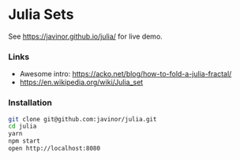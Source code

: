 # Julia Sets

See https://javinor.github.io/julia/ for live demo.

### Links

* Awesome intro: https://acko.net/blog/how-to-fold-a-julia-fractal/
* https://en.wikipedia.org/wiki/Julia_set

### Installation

```bash
git clone git@github.com:javinor/julia.git
cd julia
yarn
npm start
open http://localhost:8080
```
